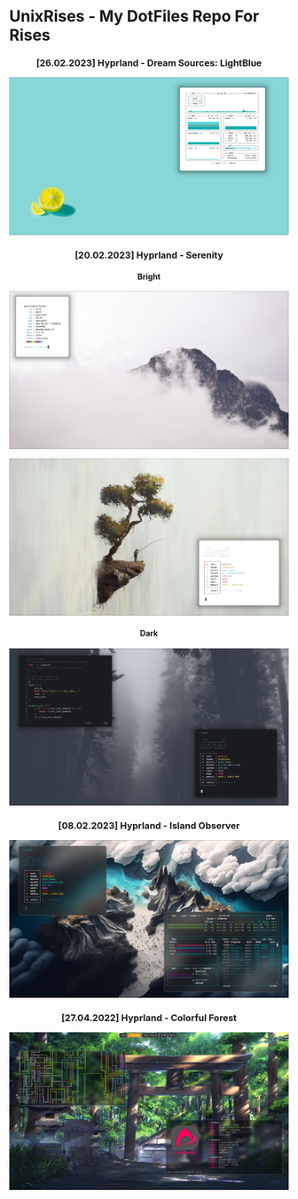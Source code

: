 # UnixRises - My DotFiles Repo For Rises

<h3 align="center"> [26.02.2023] Hyprland - Dream Sources: LightBlue </h3>

![image](images/[20-02-2023]_Hyprland_DreamSources-LightBlue/screenshot_2023-02-26-195434.png)


<h3 align="center"> [20.02.2023] Hyprland - Serenity </h3>

<h4 align="center"> Bright </h4>

![image](images/[20-02-2023]_Hyprland_Serenity/Bright/screenshot_2023-02-20-010641.png)

![image](images/[20-02-2023]_Hyprland_Serenity/Bright/screenshot_2023-02-20-010120.png)

<h4 align="center"> Dark </h4>

![image](images/[20-02-2023]_Hyprland_Serenity/Dark/screenshot_2023-02-16-220055.png)


<h3 align="center"> [08.02.2023] Hyprland - Island Observer </h3>

![image](images/[8-02-2023]_Hyprland_Island-Observer/Hyprland_8-02-2023.png)


<h3 align="center"> [27.04.2022] Hyprland - Colorful Forest </h3>

![image](images/[27-04-2022]_Hyprland_Coloful-Forest/Hyprland_27-04-2022.png)
